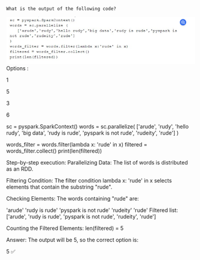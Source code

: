     What is the output of the following code?

![alt text](image-5.png)
Options :

1

5

3

6


sc = pyspark.SparkContext()
words = sc.parallelize(
    ['arude', 'rudy', 'hello rudy', 'big data', 'rudy is rude', 'pyspark is not rude', 'rudeity', 'rude']
)

words_filter = words.filter(lambda x: 'rude' in x)
filtered = words_filter.collect()
print(len(filtered))

Step-by-step execution:
Parallelizing Data:
The list of words is distributed as an RDD.

Filtering Condition:
The filter condition lambda x: 'rude' in x selects elements that contain the substring "rude".

Checking Elements:
The words containing "rude" are:

'arude'
'rudy is rude'
'pyspark is not rude'
'rudeity'
'rude'
Filtered list: ['arude', 'rudy is rude', 'pyspark is not rude', 'rudeity', 'rude']

Counting the Filtered Elements:
len(filtered) = 5

Answer:
The output will be 5, so the correct option is:

5 ✅







